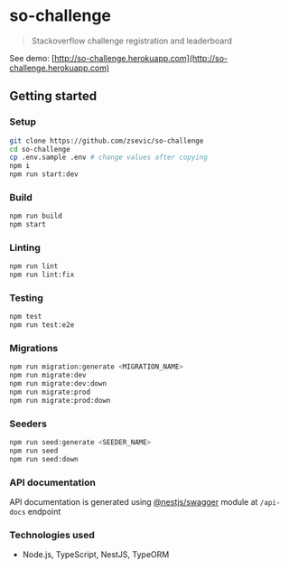 # so-challenge

> Stackoverflow challenge registration and leaderboard

See demo: [http://so-challenge.herokuapp.com](http://so-challenge.herokuapp.com)

## Getting started

### Setup

```bash
git clone https://github.com/zsevic/so-challenge
cd so-challenge
cp .env.sample .env # change values after copying
npm i
npm run start:dev
```

### Build

```bash
npm run build
npm start
```

### Linting

```bash
npm run lint
npm run lint:fix
```

### Testing

```bash
npm test
npm run test:e2e
```

### Migrations

```bash
npm run migration:generate <MIGRATION_NAME>
npm run migrate:dev
npm run migrate:dev:down
npm run migrate:prod
npm run migrate:prod:down
```

### Seeders

```bash
npm run seed:generate <SEEDER_NAME>
npm run seed
npm run seed:down
```

### API documentation

API documentation is generated using [@nestjs/swagger](https://www.npmjs.com/package/@nestjs/swagger) module at `/api-docs` endpoint

### Technologies used

- Node.js, TypeScript, NestJS, TypeORM
